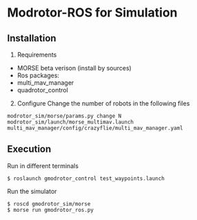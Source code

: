 # Modrotor-ROS for Simulation

## Installation
1. Requirements
  - MORSE beta verison (install by sources)
  - Ros packages:
  - multi_mav_manager
  - quadrotor_control

2. Configure
Change the number of robots in the following files
~~~~
modrotor_sim/morse/params.py change N
modrotor_sim/launch/morse_multimav.launch
multi_mav_manager/config/crazyflie/multi_mav_manager.yaml
~~~~

## Execution

Run in different terminals
~~~~
$ roslaunch gmodrotor_control test_waypoints.launch
~~~~
Run the simulator
~~~~
$ roscd gmodrotor_sim/morse
$ morse run gmodrotor_ros.py
~~~~
